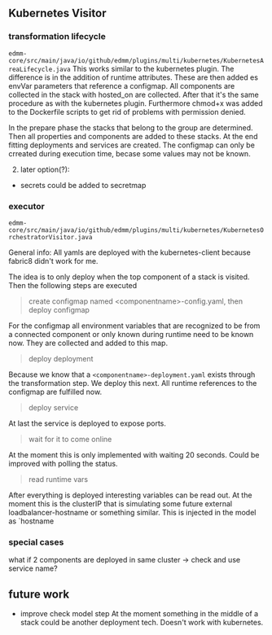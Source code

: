 ## Kubernetes Visitor



### transformation lifecycle
`edmm-core/src/main/java/io/github/edmm/plugins/multi/kubernetes/KubernetesAreaLifecycle.java`
This works similar to the kubernetes plugin.
The difference is in the addition of runtime attributes. These are then added es envVar parameters that reference a configmap.
All components are collected in the stack with hosted_on are collected. After that it's the same procedure as with the kubernetes plugin.
Furthermore chmod+x was added to the Dockerfile scripts to get rid of problems with permission denied.
     
In the prepare phase the stacks that belong to the group are determined.
Then all properties and components are added to these stacks. At the end fitting deployments and services are created.
The configmap can only be crreated during execution time, becase some values may not be known.

    
2. later option(?):
  - secrets could be added to secretmap


### executor
`edmm-core/src/main/java/io/github/edmm/plugins/multi/kubernetes/KubernetesOrchestratorVisitor.java`


General info: All yamls are deployed with the kubernetes-client because fabric8 didn't work for me.

The idea is to only deploy when the top component of a stack is visited. Then the following steps are executed
>create configmap named \<componentname>-config.yaml, then deploy configmap

For the configmap all environment variables that are recognized to be from a connected component or only known during runtime
need to be known now. They are collected and added to this map.

>deploy deployment

Because we know that a `<componentname>-deployment.yaml` exists through the transformation step. We deploy this next.
All runtime references to the configmap are fulfilled now.

> deploy service

At last the service is deployed to expose ports.

> wait for it to come online

At the moment this is only implemented with waiting 20 seconds. Could be improved with polling the status.

> read runtime vars

After everything is deployed interesting variables can be read out. At the moment this is the clusterIP that is 
simulating some future external loadbalancer-hostname or something similar. This is injected in the model as `hostname

### special cases
  what if 2 components are deployed in same cluster -> check and use service name?
  
## future work
- improve check model step
At the moment something in the middle of a stack could be another deployment tech. Doesn't work with kubernetes.

